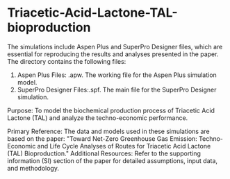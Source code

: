 # Triacetic-Acid-Lactone-TAL-bioproduction
The simulations include Aspen Plus and SuperPro Designer files, which are essential for reproducing the results and analyses presented in the paper.
The directory contains the following files:
1) Aspen Plus Files: .apw. The working file for the Aspen Plus simulation model.
2) SuperPro Designer Files:.spf. The main file for the SuperPro Designer simulation.

Purpose: To model the biochemical production process of Triacetic Acid Lactone (TAL) and analyze the techno-economic performance.

Primary Reference: The data and models used in these simulations are based on the paper: "Toward Net-Zero Greenhouse Gas Emission: Techno-Economic and Life Cycle Analyses of Routes for Triacetic Acid Lactone (TAL) Bioproduction."
Additional Resources: Refer to the supporting information (SI) section of the paper for detailed assumptions, input data, and methodology.
